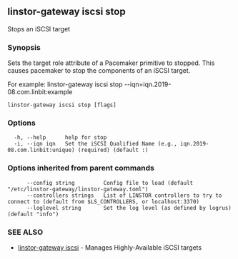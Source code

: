 ## linstor-gateway iscsi stop

Stops an iSCSI target

### Synopsis

Sets the target role attribute of a Pacemaker primitive to stopped.
This causes pacemaker to stop the components of an iSCSI target.

For example:
linstor-gateway iscsi stop --iqn=iqn.2019-08.com.linbit:example

```
linstor-gateway iscsi stop [flags]
```

### Options

```
  -h, --help      help for stop
  -i, --iqn iqn   Set the iSCSI Qualified Name (e.g., iqn.2019-08.com.linbit:unique) (required) (default :)
```

### Options inherited from parent commands

```
      --config string         Config file to load (default "/etc/linstor-gateway/linstor-gateway.toml")
      --controllers strings   List of LINSTOR controllers to try to connect to (default from $LS_CONTROLLERS, or localhost:3370)
      --loglevel string       Set the log level (as defined by logrus) (default "info")
```

### SEE ALSO

* [linstor-gateway iscsi](linstor-gateway_iscsi.md)	 - Manages Highly-Available iSCSI targets

